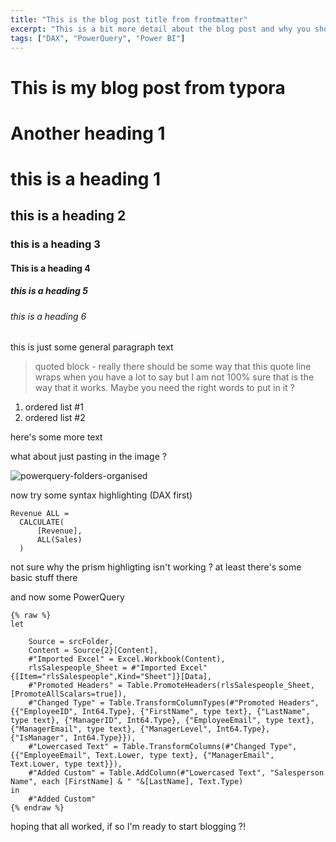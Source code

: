 ```yaml
---
title: "This is the blog post title from frontmatter"
excerpt: "This is a bit more detail about the blog post and why you should read it "
tags: ["DAX", "PowerQuery", "Power BI"]
---
```

# This is my blog post from typora

# Another heading 1

# this is a heading 1
## this is a heading 2 
### this is a heading 3
#### This is a heading 4
##### this is a heading 5
###### this is a heading 6

this is just some general paragraph text

> quoted block - really there should be some way that this quote line wraps when you have a lot to say but I am not 100% sure that is the way that it works. Maybe you need the right words to put in it ?

1. ordered list #1
2. ordered list #2

here's some more text

what about just pasting in the image ?


![powerquery-folders-organised](https://user-images.githubusercontent.com/16735754/148005665-8ef61014-12a1-452f-9822-36e088174fe0.png)

now try some syntax highlighting (DAX first)

```dax
Revenue ALL = 
  CALCULATE(
      [Revenue],
      ALL(Sales)
  )
```
not sure why the prism highligting isn't working ? at least there's some basic stuff there

and now some PowerQuery
```powerquery
{% raw %}
let

    Source = srcFolder,
    Content = Source{2}[Content],
    #"Imported Excel" = Excel.Workbook(Content),
    rlsSalespeople_Sheet = #"Imported Excel"{[Item="rlsSalespeople",Kind="Sheet"]}[Data],
    #"Promoted Headers" = Table.PromoteHeaders(rlsSalespeople_Sheet, [PromoteAllScalars=true]),
    #"Changed Type" = Table.TransformColumnTypes(#"Promoted Headers",{{"EmployeeID", Int64.Type}, {"FirstName", type text}, {"LastName", type text}, {"ManagerID", Int64.Type}, {"EmployeeEmail", type text}, {"ManagerEmail", type text}, {"ManagerLevel", Int64.Type}, {"IsManager", Int64.Type}}),
    #"Lowercased Text" = Table.TransformColumns(#"Changed Type",{{"EmployeeEmail", Text.Lower, type text}, {"ManagerEmail", Text.Lower, type text}}),
    #"Added Custom" = Table.AddColumn(#"Lowercased Text", "Salesperson Name", each [FirstName] & " "&[LastName], Text.Type)
in
    #"Added Custom"
{% endraw %}
```

hoping that all worked, if so I'm ready to start blogging ?!
